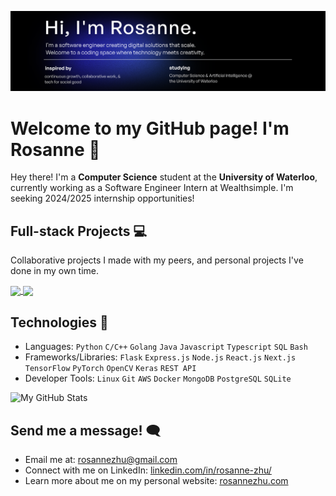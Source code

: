 [![website](display.svg "website")](https://rosannezhu.com)
# Welcome to my GitHub page! I'm Rosanne 👋
Hey there! I'm a **Computer Science** student at the **University of Waterloo**, currently working as a Software Engineer Intern at Wealthsimple. I'm seeking 2024/2025 internship opportunities!

## Full-stack Projects 💻

Collaborative projects I made with my peers, and personal projects I've done in my own time.</summary>
  <br/>
  <p>
    <a href="https://github.com/roskzhu/RTQlate">
      <img align="center" src="https://github-readme-stats.vercel.app/api/pin/?username=roskzhu&repo=RTQlate&theme=github_dark"/>
    </a>
    <a href="https://github.com/roskzhu/Remindful">
      <img align="center" src="https://github-readme-stats.vercel.app/api/pin/?username=roskzhu&repo=Remindful&theme=github_dark"/>
    </a>   
  </p>
</details>

## Technologies 🔧
* Languages: `Python` `C/C++` `Golang` `Java` `Javascript` `Typescript`  `SQL`  `Bash`  
* Frameworks/Libraries: `Flask` `Express.js` `Node.js` `React.js` `Next.js` `TensorFlow` `PyTorch` `OpenCV` `Keras` `REST API`
* Developer Tools: `Linux` `Git` `AWS` `Docker` `MongoDB` `PostgreSQL` `SQLite`

![My GitHub Stats](https://github-readme-stats.vercel.app/api/?username=roskzhu&count_private=true&theme=github_dark&showicons=true)

## Send me a message! 🗨️
* Email me at: rosannezhu@gmail.com
* Connect with me on LinkedIn: [linkedin.com/in/rosanne-zhu/](https://www.linkedin.com/in/rosanne-zhu/)
* Learn more about me on my personal website: [rosannezhu.com](https://rosannezhu.com/)
